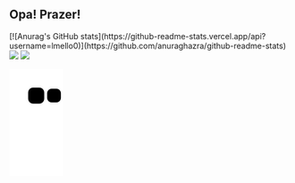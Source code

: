 ## Opa! Prazer!
<div>
  [![Anurag's GitHub stats](https://github-readme-stats.vercel.app/api?username=lmello0)](https://github.com/anuraghazra/github-readme-stats)
</div>

<div>
  <a href = "mailto: melloluc02@gmail.com"><img src="https://img.shields.io/badge/-Gmail-%23333?style=for-the-badge&logo=gmail&logoColor=white" target="_blank"></a>
  <a href="https://www.linkedin.com/in/lmello0" target="_blank"><img src="https://img.shields.io/badge/-LinkedIn-%230077B5?style=for-the-badge&logo=linkedin&logoColor=white" target="_blank"></a>
 </div>
 
![Snake animation](https://github.com/lmello0/lmello0/blob/output/github-contribution-grid-snake.svg)
